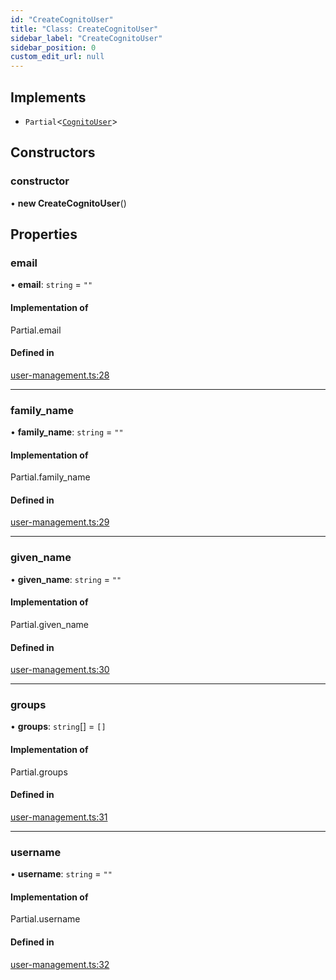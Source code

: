 ```yaml
---
id: "CreateCognitoUser"
title: "Class: CreateCognitoUser"
sidebar_label: "CreateCognitoUser"
sidebar_position: 0
custom_edit_url: null
---
```


## Implements

- `Partial`<[`CognitoUser`](../interfaces/CognitoUser.md)\>

## Constructors

### constructor

• **new CreateCognitoUser**()

## Properties

### email

• **email**: `string` = `""`

#### Implementation of

Partial.email

#### Defined in

[user-management.ts:28](https://github.com/awslabs/green-boost/blob/822aaf4/packages/gboost-common/src/user-management.ts#L28)

___

### family\_name

• **family\_name**: `string` = `""`

#### Implementation of

Partial.family\_name

#### Defined in

[user-management.ts:29](https://github.com/awslabs/green-boost/blob/822aaf4/packages/gboost-common/src/user-management.ts#L29)

___

### given\_name

• **given\_name**: `string` = `""`

#### Implementation of

Partial.given\_name

#### Defined in

[user-management.ts:30](https://github.com/awslabs/green-boost/blob/822aaf4/packages/gboost-common/src/user-management.ts#L30)

___

### groups

• **groups**: `string`[] = `[]`

#### Implementation of

Partial.groups

#### Defined in

[user-management.ts:31](https://github.com/awslabs/green-boost/blob/822aaf4/packages/gboost-common/src/user-management.ts#L31)

___

### username

• **username**: `string` = `""`

#### Implementation of

Partial.username

#### Defined in

[user-management.ts:32](https://github.com/awslabs/green-boost/blob/822aaf4/packages/gboost-common/src/user-management.ts#L32)
